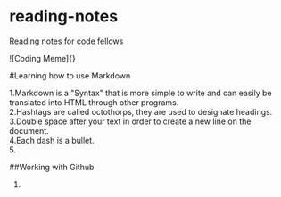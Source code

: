 # reading-notes
Reading notes for code fellows

![Coding Meme]{}

#Learning how to use Markdown

1.Markdown is a "Syntax" that is more simple to write and can easily be translated into HTML through other programs.  
2.Hashtags are called octothorps, they are used to designate headings.  
3.Double space after your text in order to create a new line on the document.  
4.Each dash is a bullet.  
5.

##Working with Github

1.
